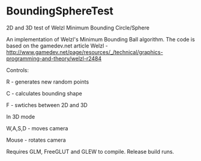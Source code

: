 # BoundingSphereTest
2D and 3D test of Welzl Minimum Bounding Circle/Sphere

An implementation of Welzl's Minimum Bounding Ball algorithm.
The code is based on the gamedev.net article Welzl - http://www.gamedev.net/page/resources/_/technical/graphics-programming-and-theory/welzl-r2484

Controls:

R - generates new random points

C - calculates bounding shape

F - swtiches between 2D and 3D

In 3D mode

W,A,S,D - moves camera

Mouse - rotates camera


Requires GLM, FreeGLUT and GLEW to compile. Release build runs.
